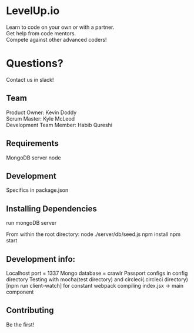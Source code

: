 LevelUp.io
=======
Learn to code on your own or with a partner.  
Get help from code mentors.  
Compete against other advanced coders!

Questions?
==========
Contact us in slack!

Team
-----
Product Owner: Kevin Doddy  
Scrum Master: Kyle McLeod  
Development Team Member: Habib Qureshi  

Requirements
-------------
MongoDB server
node

Development
------------
Specifics in package.json

Installing Dependencies
------------------------
run mongoDB server

From within the root directory:
node ./server/db/seed.js
npm install
npm start

Development info:
------------------
Localhost port = 1337
Mongo database = crawlr
Passport configs in config directory
Testing with mocha(test directory) and circleci(.circleci directory)
[npm run client-watch] for constant webpack compiling
index.jsx -> main component

Contributing
-------------
Be the first!
